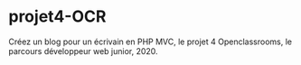 # projet4-OCR
Créez un blog pour un écrivain en PHP MVC, le projet 4 Openclassrooms, le parcours développeur web junior, 2020.
